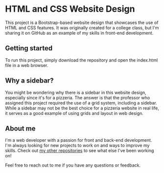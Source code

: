 
<body>
	<h1>HTML and CSS Website Design</h1>
	<p>This project is a Bootstrap-based website design that showcases the use of HTML and CSS features. It was originally created for a college class, but I'm sharing it on GitHub as an example of my skills in front-end development.</p>
	<h2>Getting started</h2>
	<p>To run this project, simply download the repository and open the index.html file in a web browser.</p>
	<h2>Why a sidebar?</h2>
	<p>You might be wondering why there is a sidebar in this website design, especially since it's for a pizzeria. The answer is that the professor who assigned this project required the use of a grid system, including a sidebar. While a sidebar may not be the best choice for a pizzeria website in real life, it serves as a good example of using grids and layout in web design.</p>
	<h2>About me</h2>
	<p>I'm a web developer with a passion for front and back-end development. I'm always looking for new projects to work on and ways to improve my skills. Check out <a href= 'https://github.com/MatheusFinatto'>my other repositories</a> to see what else I've been working on!</p>
	<p>Feel free to reach out to me if you have any questions or feedback.</p>
</body>
